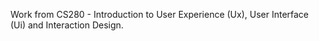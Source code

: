 Work from CS280 - Introduction to User Experience (Ux), User Interface (Ui) and Interaction Design.
